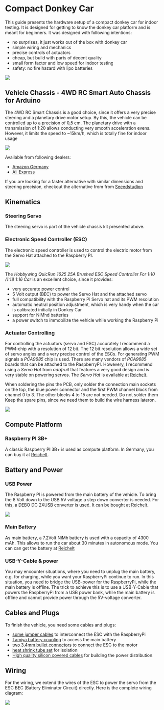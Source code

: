 # Compact Donkey Car

This guide presents the hardware setup of a compact donkey car for indoor testing. It is designed for getting to know the donkey car platform and is meant for beginners. It was designed with following intentions:

* no surprises, it just works out of the box with donkey car
* simple wiring and mechanics
* precise controls of actuators
* cheap, but build with parts of decent quality
* small form factor and low speed for indoor testing
* safety: no fire hazard with lipo batteries

![](images/icc_overview.png)

## Vehicle Chassis - 4WD RC Smart Auto Chassis for Arduino

The 4WD RC Smart Chassis is a good choice, since it offers a very precise steering and a planetary drive motor setup.
By this, the vehicle can be controlled up to a precision of 0,5 cm.
The planetary drive with a transmission of 1:20 allows conducting very smooth acceleration evens.
However, it limits the speed to ~15km/h, which is totally fine for indoor usage

![](images/icc_chassis.jpg)

Available from following dealers:

* [Amazon Germany](https://www.amazon.de/RoboMall-4WD-Smart-Car-Chassis/dp/B075MDVHFJ/)
* [Ali Express](https://de.aliexpress.com/item/32830665408.html)

If you are looking for a faster alternative with similar dimensions and steering precision, checkout the alternative from from [Seeedstudion](https://www.seeedstudio.com/Robot-car-Kit-RC-Smart-Car-Chassis-p-4226.html)

## Kinematics

### Steering Servo

The steering servo is part of the vehicle chassis kit presented above.

### Electronic Speed Controller (ESC)

The electronic speed controller is used to control the electric motor from the Servo Hat attached to the Raspberry PI.

![](images/icc_esc.jpg)

The _Hobbywing QuicRun 1625 25A Brushed ESC Speed Controller For 1:10 /1:18 1:16 Car_ is an excellent choice, since it provides:

* very accurate power control
* 5 Volt output (BEC) to power the Servo Hat and the attached servo
* full compatibility with the Raspberry PI Servo hat and its PWM resolution
* automatic neutral position adjustment, which is very handy when the car is calibrated initially in Donkey Car
* support for NiMhd batteries
* a power switch to immobilize the vehicle while working the Raspberry PI

### Actuator Controlling

For controlling the actuators (servo and ESC) accurately I recommend a PWM-chip with a resolution of 12 bit. The 12 bit resolution allows a wide set of servo angles and a very precise control of the ESCs. For generating PWM signals a _PCA9685_ chip is used. There are many vendors of _PCA9685_ boards that can be attached to the RaspberryPI. Howevery, I recommend using a _Servo Hat_ from _adafruit_ that features a very good design and is very stable on powering servos. The _Servo Hat_ is available at [Reichelt](https://www.reichelt.de/raspberry-pi-servo-hat-16-kanal-pwm-pca9685-rpi-servo-hat-p235533.html?&trstct=pos_0).

When soldering the pins the PCB, only solder the connection main sockets on the top, the blue power connector and the first PWM channel block from channel 0 to 3. The other blocks 4 to 15 are not needed. Do not solder them Keep the spare pins, since we need them to build the wire harness lateron.

![](images/icc_servo_hat.png)

## Compute Platform

### Raspberry PI 3B+

A classic Raspberry PI 3B+ is used as compute platform.
In Germany, you can buy it at [Reichelt](https://www.reichelt.de/raspberry-pi-3-b-4x-1-4-ghz-1-gb-ram-wlan-bt-raspberry-pi-3b-p217696.html).

## Battery and Power

### USB Power

The Raspberry PI is powered from the main battery of the vehicle. To bring the 8 Volt down to the USB 5V voltage a step down converter is needed. For this, a DEBO DC 2XUSB converter is used. It can be bought at [Reichelt](https://www.reichelt.de/entwicklerboards-spannungsregler-6-40-v-dc-auf-2x-usb-5v-3a-debo-dc-2xusb-p242778.html?&trstct=pos_9).

![](images/icc_usb_voltage_converter.jpg)

### Main Battery

As main battery, a 7.2Volt NiMh battery is used with a capacity of 4300 mAh. This allows to run the car about 30 minutes in autonomous mode. You can can get the battery at [Reichelt](https://www.reichelt.com/gb/de/akku-pack-nimh-7-2-v-4300-mah-6-zellen-tamiya-xr6-4300-p85268.html?&trstct=pol_2)

### USB-Y-Cable & power

You may encounter situations, where you need to unplug the main battery, e.g. for charging, while you want your RaspberryPi continue to run. In this situation, you need to bridge the USB-power for the RaspberryPi, while the main battery is offline. The trick to achieve this is to use a USB-Y-Cable that powers the RaspberryPi from a USB power bank, while the main battery is offline and cannot provide power through the 5V-voltage converter.

## Cables and Plugs

To finish the vehicle, you need some cables and plugs:

* [some jumper cables](https://www.reichelt.com/gb/en/gb/de/20-pole-jumper-cable-m-m-f-f-f-m-25-cm-debo-kabelset-p161046.html?GROUPID=8244&START=0&OFFSET=16&SID=95XZT1TqwQATYAACNM8dMd6a825e01c051ded2d9a6299196e3b89&&r=1) to interconnect the ESC with the RaspberryPi
* [Tamiya battery coupling](https://www.reichelt.de/tamiya-coupling-for-power-pack-tam-bu-p28047.html?r=1) to access the main battery
* [two 3.4mm bullet connectors](https://hobbyking.com/en_us/polymax-3-5mm-gold-connectors-10-pairs-20pc.html) to connect the ESC to the motor
* [heat shrink tube set](https://www.reichelt.de/heat-shrink-tube-set-50-pieces-assorted-colours-delock-86279-p167392.html?GROUPID=7812&START=0&OFFSET=16&SID=95XZT1TqwQATYAACNM8dMd6a825e01c051ded2d9a6299196e3b89&LANGUAGE=EN&&r=1) for isolation
* [High quality silicon covered cables](https://hobbyking.com/en_us/turnigy-high-quality-18awg-silicone-wire-1m-black.html) for building the power distribution.

## Wiring

For the wiring, we extend the wires of the ESC to power the servo from the ESC BEC (Battery Eliminator Circuit) directly.
Here is the complete wiring diagram:

![](images/icc_wireplan.png)